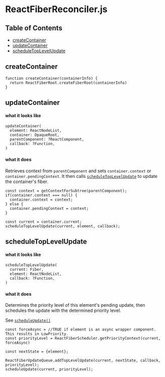 # ReactFiberReconciler.js

## Table of Contents
- [createContainer](#createContainer)
- [updateContainer](#updateContainer)
- [scheduleTopLevelUpdate](#scheduleTopLevelUpdate)

<a name="createContainer"></a>
## createContainer
```
function createContainer(containerInfo) {
  return ReactFiberRoot.createFiberRoot(containerInfo)
}
```

<a name="updateContainer"></a>
## updateContainer
#### what it looks like
```
updateContainer(
  element: ReactNodeList,
  container: OpaqueRoot,
  parentComponent: ?ReactComponent,
  callback: ?Function,
)
```
#### what it does
Retrieves context from `parentComponent` and sets `container.context` or `container.pendingContext`. It then calls [`scheduleTopLevelUpdate`](#scheduleTopLevelUpdate) to update the container's fiber.
```
const context = getContextForSubtree(parentComponent);
if(container.context === null) {
  container.context = context;
} else {
  container.pendingContext = context;
}

const current = container.current;
scheduleTopLevelUpdate(current, element, callback);
```

<a name="scheduleTopLevelUpdate"></a>
## scheduleTopLevelUpdate
#### what it looks like
```
scheduleTopLevelUpdate(
  current: Fiber,
  element: ReactNodeList,
  callback: ?Function,
)
```
#### what it does
Determines the priority level of this element's pending update, then schedules the update with the determined priority level.

See [`scheduleUpdate()`](ReactFiberScheduler.js.MD#scheduleUpdate)
```
const forceAsync = //TRUE if element is an async wrapper component. This results in LowPriority.
const priorityLevel = ReactFiberScheduler.getPriorityContext(current, forceAsync)

const nextState = {element};

ReactFiberUpdateQueue.addTopLevelUpdate(current, nextState, callback, priorityLevel);
scheduleUpdate(current, priorityLevel);
```
